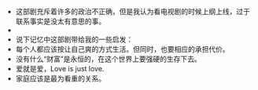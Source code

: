 - 这部剧充斥着许多的政治不正确，但是我认为看电视剧的时候上纲上线，过于联系事实是没太有意思的事。
-
- 说下记忆中这部剧带给我的一些启发：
- 每个人都应该按让自己爽的方式生活。但同时，也要相应的承担代价。
- 没有什么“财富”是永恒的，在这个世界上要强硬的生存下去。
- 爱就是爱，Love is just love.
- 家庭应该是最为看重的关系。